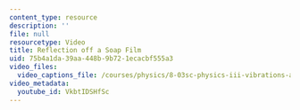 ```yaml
---
content_type: resource
description: ''
file: null
resourcetype: Video
title: Reflection off a Soap Film
uid: 75b4a1da-39aa-448b-9b72-1ecacbf555a3
video_files:
  video_captions_file: /courses/physics/8-03sc-physics-iii-vibrations-and-waves-fall-2016/part-iii-optics/lecture-20/copy2_of_lecture-20-video/VkbtIDSHfSc.vtt
video_metadata:
  youtube_id: VkbtIDSHfSc
---
```

